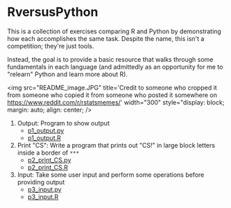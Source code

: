 # RversusPython

This is a collection of exercises comparing R and Python by demonstrating how each accomplishes the same task. Despite the name, this isn't a competition; they're just tools.

Instead, the goal is to provide a basic resource that walks through some fundamentals in each language (and admittedly as an opportunity for me to "relearn" Python and learn more about R).


<img src="README_image.JPG" title='Credit to someone who cropped it from someone who copied it from someone who posted it somewhere on https://www.reddit.com/r/rstatsmemes/' width="300" style="display: block; margin: auto; align: center; />


1. Output: Program to show output
    * [p1_output.py](Python/p1_output.py)
    * [p1_output.R](R/p1_output.R)
2. Print "CS": Write a program that prints out "CS!" in large block letters inside a border of `***`
    * [p2_print_CS.py](Python/p2_print_CS.py)
    * [p2_print_CS.R](R/p2_print_CS.R)
3. Input: Take some user input and perform some operations before providing output
    * [p3_input.py](Python/p3_input.py)
    * [p3_input.R](R/p3_input.R)